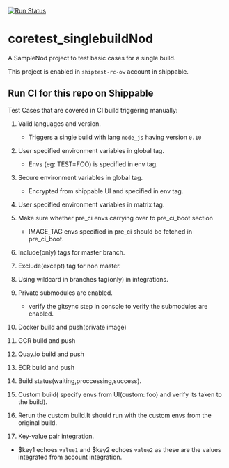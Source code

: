 [![Run Status](https://rcapi.shippable.com/projects/5892e79ecb5ca30f0062c513/badge?branch=master)](https://rc.shippable.com/projects/5892e79ecb5ca30f0062c513)

# coretest_singlebuildNod
A SampleNod project to test basic cases for a single build.


This project is enabled in `shiptest-rc-ow` account in shippable.


## Run CI for this repo on Shippable

Test Cases that are covered in CI build triggering manually:


1. Valid languages and version.
   - Triggers a single build with lang `node_js` having  version `0.10`
2. User specified environment variables in global tag.
   - Envs (eg: TEST=FOO) is specified in env tag.
3. Secure environment variables in global tag.
   - Encrypted from shippable UI and specified in env tag.
4. User specified environment variables in matrix tag.
5. Make sure whether pre_ci envs carrying over to pre_ci_boot section
   - IMAGE_TAG envs specified in pre_ci should be fetched in pre_ci_boot.

6. Include(only) tags for master branch.
7. Exclude(except) tag for non master.
8. Using wildcard in branches tag(only) in integrations.
9. Private submodules are enabled.
    - verify the gitsync step in console to verify the submodules are enabled.

10. Docker build and push(private image)
11. GCR build and push
12. Quay.io build and push
13. ECR build and push
14. Build status(waiting,proccessing,success).
15. Custom build( specify envs from UI(custom: foo)  and verify its taken to the build).
16. Rerun the custom build.It should run with the custom envs from the original build.
17. Key-value pair integration.
  - $key1 echoes `value1` and $key2 echoes `value2` as these are the values integrated from account integration.
  
  
  
  
  
  
  
  
  
 




     




